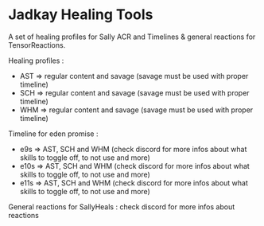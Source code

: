 # Jadkay Healing Tools

A set of healing profiles for Sally ACR and Timelines & general reactions for TensorReactions.

Healing profiles :
* AST => regular content and savage (savage must be used with proper timeline)
* SCH => regular content and savage (savage must be used with proper timeline)
* WHM => regular content and savage (savage must be used with proper timeline)

Timeline for eden promise :
* e9s => AST, SCH and WHM (check discord for more infos about what skills to toggle off, to not use and more)
* e10s => AST, SCH and WHM (check discord for more infos about what skills to toggle off, to not use and more)
* e11s => AST, SCH and WHM (check discord for more infos about what skills to toggle off, to not use and more)

General reactions for SallyHeals :
check discord for more infos about reactions
